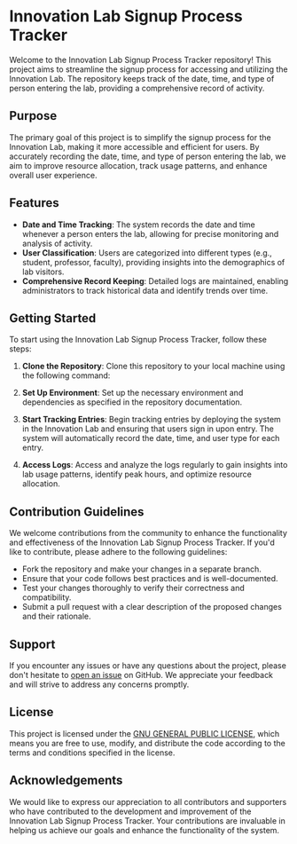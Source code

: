 # Innovation Lab Signup Process Tracker

Welcome to the Innovation Lab Signup Process Tracker repository! This project aims to streamline the signup process for accessing and utilizing the Innovation Lab. The repository keeps track of the date, time, and type of person entering the lab, providing a comprehensive record of activity.

## Purpose

The primary goal of this project is to simplify the signup process for the Innovation Lab, making it more accessible and efficient for users. By accurately recording the date, time, and type of person entering the lab, we aim to improve resource allocation, track usage patterns, and enhance overall user experience.

## Features

- **Date and Time Tracking**: The system records the date and time whenever a person enters the lab, allowing for precise monitoring and analysis of activity.
- **User Classification**: Users are categorized into different types (e.g., student, professor, faculty), providing insights into the demographics of lab visitors.
- **Comprehensive Record Keeping**: Detailed logs are maintained, enabling administrators to track historical data and identify trends over time.

## Getting Started

To start using the Innovation Lab Signup Process Tracker, follow these steps:

1. **Clone the Repository**: Clone this repository to your local machine using the following command:

2. **Set Up Environment**: Set up the necessary environment and dependencies as specified in the repository documentation.

3. **Start Tracking Entries**: Begin tracking entries by deploying the system in the Innovation Lab and ensuring that users sign in upon entry. The system will automatically record the date, time, and user type for each entry.

5. **Access Logs**: Access and analyze the logs regularly to gain insights into lab usage patterns, identify peak hours, and optimize resource allocation.

## Contribution Guidelines

We welcome contributions from the community to enhance the functionality and effectiveness of the Innovation Lab Signup Process Tracker. If you'd like to contribute, please adhere to the following guidelines:

- Fork the repository and make your changes in a separate branch.
- Ensure that your code follows best practices and is well-documented.
- Test your changes thoroughly to verify their correctness and compatibility.
- Submit a pull request with a clear description of the proposed changes and their rationale.

## Support

If you encounter any issues or have any questions about the project, please don't hesitate to [open an issue](https://github.com/yourusername/innovation-lab-signup-tracker/issues) on GitHub. We appreciate your feedback and will strive to address any concerns promptly.

## License

This project is licensed under the [GNU GENERAL PUBLIC LICENSE](LICENSE), which means you are free to use, modify, and distribute the code according to the terms and conditions specified in the license.

## Acknowledgements

We would like to express our appreciation to all contributors and supporters who have contributed to the development and improvement of the Innovation Lab Signup Process Tracker. Your contributions are invaluable in helping us achieve our goals and enhance the functionality of the system.
